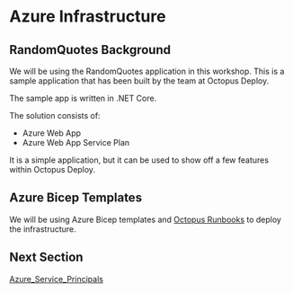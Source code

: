 #  Azure Infrastructure

## RandomQuotes Background

We will be using the RandomQuotes application in this workshop.  This is a sample application that has been built by the team at Octopus Deploy. 

The sample app is written in .NET Core. 

The solution consists of:
 - Azure Web App
 - Azure Web App Service Plan

It is a simple application, but it can be used to show off a few features within Octopus Deploy. 

## Azure Bicep Templates

We will be using Azure Bicep templates and [Octopus Runbooks](https://github.com/TechielassInc/GitHub-Octopus-Workshop/blob/main/Workshop/WorkshopGuide/14_terminology.md#what-is-octopus-runbooks) to deploy the infrastructure. 

## Next Section

[Azure_Service_Principals](07_Azure_Service_Principal.md)
